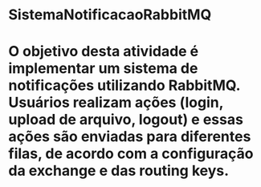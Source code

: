 # SistemaNotificacaoRabbitMQ
# O objetivo desta atividade é implementar um sistema de notificações utilizando RabbitMQ. Usuários realizam ações (login, upload de arquivo, logout) e essas ações são enviadas para diferentes filas, de acordo com a configuração da exchange e das routing keys.
